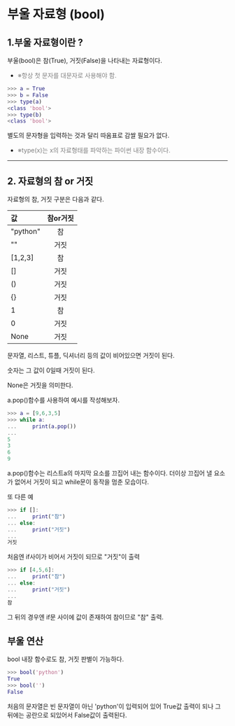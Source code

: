 # 부울 자료형 (bool)

## 1.부울 자료형이란 ?

부울(bool)은 참(True), 거짓(False)을 나타내는 자료형이다.

- <span style="color:gray">※항상 첫 문자를 대문자로 사용해야 함.</span>

```m
>>> a = True
>>> b = False
>>> type(a)
<class 'bool'>
>>> type(b)
<class 'bool'>
```

별도의 문자형을 입력하는 것과 달리 따옴표로 감쌀 필요가 없다.

- <span style="color:gray">※type(x)는 x의 자료형태를 파악하는 파이썬 내장 함수이다.</span>

---

## 2. 자료형의 참 or 거짓

자료형의 참, 거짓 구분은 다음과 같다.

| 값       | 참or거짓 |
| :------- | :------: |
| "python" |    참    |
| ""       |   거짓   |
| [1,2,3]  |    참    |
| []       |   거짓   |
| ()       |   거짓   |
| {}       |   거짓   |
| 1        |    참    |
| 0        |   거짓   |
| None     |   거짓   |

문자열, 리스트, 튜플, 딕셔너리 등의 값이 비어있으면 거짓이 된다.

숫자는 그 값이 0일때 거짓이 된다.

None은 거짓을 의미한다.

a.pop()함수를 사용하여 예시를 작성해보자.

```m
>>> a = [9,6,3,5]
>>> while a:
...     print(a.pop())
...
5
3
6
9
```

a.pop()함수는 리스트a의 마지막 요소를 끄집어 내는 함수이다. 더이상 끄집어 낼 요소가 없어서 거짓이 되고 while문이 동작을 멈춘 모습이다.

또 다른 예

```m
>>> if []:
...     print("참")
... else:
...     print("거짓")
...
거짓
```

처음엔 if사이가 비어서 거짓이 되므로 "거짓"이 출력

```m
>>> if [4,5,6]:
...     print("참")
... else:
...     print("거짓")
...
참
```

그 뒤의 경우엔 if문 사이에 값이 존재하여 참이므로 "참" 출력.

## 부울 연산

bool 내장 함수로도 참, 거짓 판별이 가능하다.

```m
>>> bool('python')
True
>>> bool('')
False
```

처음의 문자열은 빈 문자열이 아닌 'python'이 입력되어 있어 True값 출력이 되나 그 뒤에는 공란으로 되있어서 False값이 출력된다.

